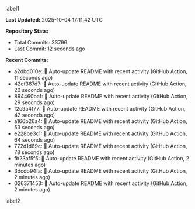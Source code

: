 
label1 
<!-- ACTIVITY_START -->
**Last Updated:** 2025-10-04 17:11:42 UTC

**Repository Stats:**
- Total Commits: 33796
- Last Commit: 12 seconds ago

**Recent Commits:**
- a2dbd010e: 🤖 Auto-update README with recent activity (GitHub Action, 11 seconds ago)
- 42cf367d7: 🤖 Auto-update README with recent activity (GitHub Action, 20 seconds ago)
- 894460baf: 🤖 Auto-update README with recent activity (GitHub Action, 29 seconds ago)
- f2c9a4f77: 🤖 Auto-update README with recent activity (GitHub Action, 42 seconds ago)
- a166b26a4: 🤖 Auto-update README with recent activity (GitHub Action, 53 seconds ago)
- e228be3c1: 🤖 Auto-update README with recent activity (GitHub Action, 64 seconds ago)
- 772d1d69c: 🤖 Auto-update README with recent activity (GitHub Action, 78 seconds ago)
- fb23af5f5: 🤖 Auto-update README with recent activity (GitHub Action, 2 minutes ago)
- 3dcdb94fa: 🤖 Auto-update README with recent activity (GitHub Action, 2 minutes ago)
- 026371453: 🤖 Auto-update README with recent activity (GitHub Action, 2 minutes ago)
<!-- ACTIVITY_END -->

label2
